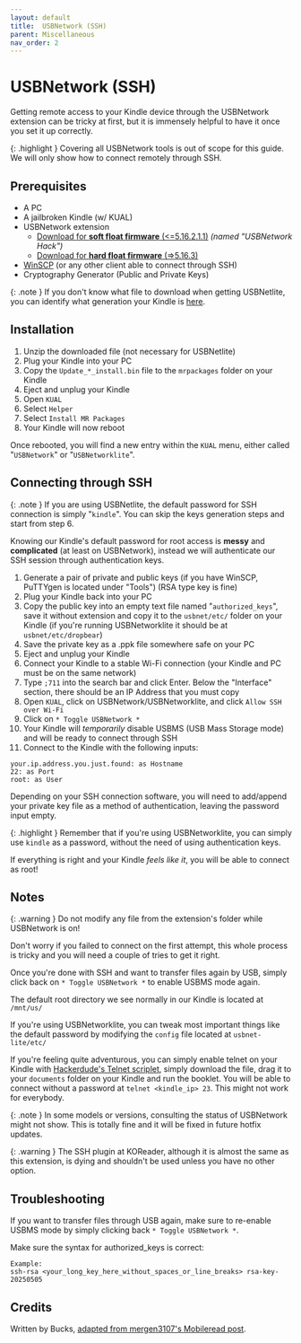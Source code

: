 ```yaml
---
layout: default
title:  USBNetwork (SSH) 
parent: Miscellaneous
nav_order: 2
---
```


# USBNetwork (SSH)

Getting remote access to your Kindle device through the USBNetwork extension can be tricky at first, but it is immensely helpful to have it once you set it up correctly.

{: .highlight }
Covering all USBNetwork tools is out of scope for this guide. We will only show how to connect remotely through SSH.

## Prerequisites
- A PC
- A jailbroken Kindle (w/ KUAL)
- USBNetwork extension
    - [Download for **soft float firmware** (<=5.16.2.1.1)](https://www.mobileread.com/forums/showthread.php?t=225030) *(named "USBNetwork Hack")*
    - [Download for **hard float firmware** (=>5.16.3)](https://github.com/notmarek/kindle-usbnetlite/releases/tag/1.0.M)
- [WinSCP](https://winscp.net/eng/download.php) (or any other client able to connect through SSH) 
- Cryptography Generator (Public and Private Keys)

{: .note }
If you don't know what file to download when getting USBNetlite, you can identify what generation your Kindle is [here](../jailbreaking/kindle-models.md).

## Installation

1. Unzip the downloaded file (not necessary for USBNetlite)
2. Plug your Kindle into your PC
3. Copy the `Update_*_install.bin` file to the `mrpackages` folder on your Kindle
4. Eject and unplug your Kindle
5. Open `KUAL`
6. Select `Helper`
7. Select `Install MR Packages`
8. Your Kindle will now reboot

Once rebooted, you will find a new entry within the `KUAL` menu, either called "`USBNetwork`" or "`USBNetworklite`".

## Connecting through SSH

{: .note }
If you are using USBNetlite, the default password for SSH connection is simply "`kindle`". You can skip the keys generation steps and start from step 6. 

Knowing our Kindle's default password for root access is **messy** and **complicated** (at least on USBNetwork), instead we will authenticate our SSH session through authentication keys.

1. Generate a pair of private and public keys (if you have WinSCP, PuTTYgen is located under "Tools") (RSA type key is fine)
2. Plug your Kindle back into your PC
3. Copy the public key into an empty text file named "`authorized_keys`", save it without extension and copy it to the `usbnet/etc/` folder on your Kindle (if you're running USBNetworklite it should be at `usbnet/etc/dropbear`)
4. Save the private key as a .ppk file somewhere safe on your PC
5. Eject and unplug your Kindle
6. Connect your Kindle to a stable Wi-Fi connection (your Kindle and PC must be on the same network)
7. Type `;711` into the search bar and click Enter. Below the "Interface" section, there should be an IP Address that you must copy
8. Open `KUAL`, click on USBNetwork/USBNetworklite, and click `Allow SSH over Wi-Fi`
9. Click on `* Toggle USBNetwork *`
10. Your Kindle will *temporarily* disable USBMS (USB Mass Storage mode) and will be ready to connect through SSH
11. Connect to the Kindle with the following inputs:

```
your.ip.address.you.just.found: as Hostname
22: as Port
root: as User
```
Depending on your SSH connection software, you will need to add/append your private key file as a method of authentication, leaving the password input empty.

{: .highlight }
Remember that if you're using USBNetworklite, you can simply use `kindle` as a password, without the need of using authentication keys.

If everything is right and your Kindle *feels like it*, you will be able to connect as root!

## Notes

{: .warning }
Do not modify any file from the extension's folder while USBNetwork is on!

Don't worry if you failed to connect on the first attempt, this whole process is tricky and you will need a couple of tries to get it right.

Once you're done with SSH and want to transfer files again by USB, simply click back on `* Toggle USBNetwork *` to enable USBMS mode again.

The default root directory we see normally in our Kindle is located at `/mnt/us/`

If you're using USBNetworklite, you can tweak most important things like the default password by modifying the `config` file located at `usbnet-lite/etc/`

If you're feeling quite adventurous, you can simply enable telnet on your Kindle with [Hackerdude's Telnet scriplet](https://cdn.discordapp.com/attachments/1324720956064792656/1324730245802229760/start_telnet.sh?ex=67846b6e&is=678319ee&hm=f11b6ad84bc74145546c3d020b112a09c759645e4dd0fe16d7a8ae4f5cace174&), simply download the file, drag it to your `documents` folder on your Kindle and run the booklet. You will be able to connect without a password at `telnet <kindle_ip> 23`. This might not work for everybody.

{: .note }
In some models or versions, consulting the status of USBNetwork might not show. This is totally fine and it will be fixed in future hotfix updates.

{: .warning }
The SSH plugin at KOReader, although it is almost the same as this extension, is dying and shouldn't be used unless you have no other option.

## Troubleshooting

If you want to transfer files through USB again, make sure to re-enable USBMS mode by simply clicking back `* Toggle USBNetwork *`.

Make sure the syntax for authorized_keys is correct:

```
Example:
ssh-rsa <your_long_key_here_without_spaces_or_line_breaks> rsa-key-20250505
```

## Credits

Written by Bucks, [adapted from mergen3107's Mobileread post](https://www.mobileread.com/forums/showpost.php?p=4133197&postcount=3).  
